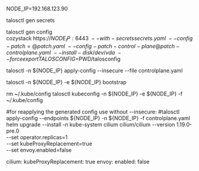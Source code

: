 NODE_IP=192.168.123.90

talosctl gen secrets
<!-- talosctl gen config single-node-cluster https://${NODE_IP}:6443 --install-disk /dev/vda --config-patch @cluster-patch.yaml --with-secrets secrets.yaml -->

talosctl gen config \
    cozystack https://${NODE_IP}:6443 \
    --with-secrets secrets.yaml \
    --config-patch=@patch.yaml \
    --config-patch-control-plane @patch-controlplane.yaml \
    --install-disk /dev/vda \
    --force
export TALOSCONFIG=$PWD/talosconfig

talosctl -n ${NODE_IP} apply-config --insecure --file controlplane.yaml

talosctl -n ${NODE_IP} -e ${NODE_IP} bootstrap


rm ~/.kube/config
talosctl kubeconfig -n ${NODE_IP} -e ${NODE_IP} -f ~/.kube/config

#for reapplying the generated config use without --insecure:
#talosctl apply-config --endpoints ${NODE_IP} -n ${NODE_IP} -f controlplane.yaml
helm upgrade --install -n kube-system cilium cilium/cilium --version 1.19.0-pre.0 \
  --set operator.replicas=1 \
  --set kubeProxyReplacement=true \
  --set envoy.enabled=false

cilium:
  kubeProxyReplacement: true
  envoy:
    enabled: false
